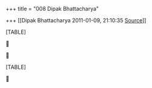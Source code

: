+++
title = "008 Dipak Bhattacharya"

+++
[[Dipak Bhattacharya	2011-01-09, 21:10:35 [Source](https://groups.google.com/g/bvparishat/c/KFSTsyWycXM)]]



[TABLE]





[TABLE]



